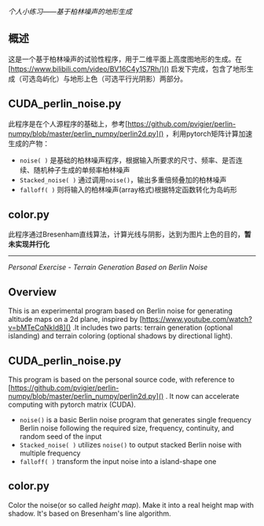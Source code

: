 _个人小练习——基于柏林噪声的地形生成_

## 概述
这是一个基于柏林噪声的试验性程序，用于二维平面上高度图地形的生成。在[https://www.bilibili.com/video/BV16C4y1S7Rh/]() 启发下完成，包含了地形生成（可选岛屿化）与地形上色（可选平行光阴影）两部分。
## CUDA_perlin_noise.py
此程序是在个人源程序的基础上，参考[https://github.com/pvigier/perlin-numpy/blob/master/perlin_numpy/perlin2d.py]() ，利用pytorch矩阵计算加速生成的产物：
* `noise( )` 是基础的柏林噪声程序，根据输入所要求的尺寸、频率、是否连续、随机种子生成的单频率柏林噪声
* `Stacked_noise( )` 通过调用`noise()`，输出多重倍频叠加的柏林噪声
* `falloff( )` 则将输入的柏林噪声(array格式)根据特定函数转化为岛屿形
## color.py
此程序通过Bresenham直线算法，计算光线与阴影，达到为图片上色的目的，**暂未实现并行化**

---

_Personal Exercise - Terrain Generation Based on Berlin Noise_
## Overview
This is an experimental program based on Berlin noise for generating altitude maps on a 2d plane, inspired by [https://www.youtube.com/watch?v=bMTeCqNkId8]() .It includes two parts: terrain generation (optional islanding) and terrain coloring (optional shadows by directional light).
## CUDA_perlin_noise.py
This program is based on the personal source code, with reference to [https://github.com/pvigier/perlin-numpy/blob/master/perlin_numpy/perlin2d.py]() . It now can accelerate computing with pytorch matrix (CUDA).
* `noise()` is a basic Berlin noise program that generates single frequency Berlin noise following the required size, frequency, continuity, and random seed of the input
* `Stacked_noise( )` utilizes `noise()` to output stacked Berlin noise with multiple frequency
* `falloff( )` transform the input noise into a island-shape one
## color.py
Color the noise(or so called _height map_). Make it into a real height map with shadow. It's based on Bresenham's line algorithm.
